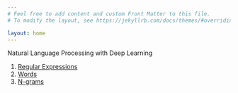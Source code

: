 ```yaml
---
# Feel free to add content and custom Front Matter to this file.
# To modify the layout, see https://jekyllrb.com/docs/themes/#overriding-theme-defaults

layout: home
---
```


Natural Language Processing with Deep Learning

1. [Regular Expressions](/book/regex.md)
1. [Words](/book/words.md)
1. [N-grams](/book/ngrams.md)